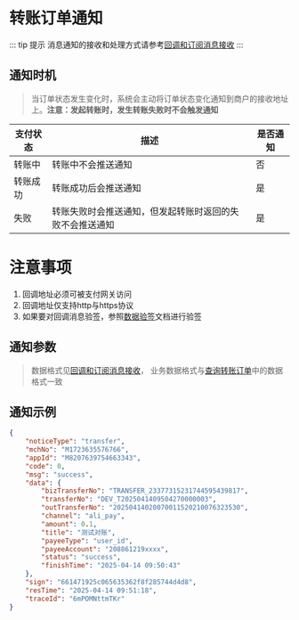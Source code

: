 # 转账订单通知
::: tip 提示
消息通知的接收和处理方式请参考[回调和订阅消息接收](../overview/调用说明.md)
:::
## 通知时机
> 当订单状态发生变化时，系统会主动将订单状态变化通知到商户的接收地址上。**注意：发起转账时，发生转账失败时不会触发通知**

| 支付状态 | 描述                           | 是否通知 |
|------|------------------------------|------|
| 转账中  | 转账中不会推送通知                    | 否    |
| 转账成功 | 转账成功后会推送通知                   | 是    |
| 失败   | 转账失败时会推送通知，但发起转账时返回的失败不会推送通知 | 是    |

# 注意事项
1. 回调地址必须可被支付网关访问
2. 回调地址仅支持http与https协议
3. 如果要对回调消息验签，参照[数据验签](../overview/签名规则.md)文档进行验签

## 通知参数
> 数据格式见[回调和订阅消息接收](../overview/调用说明.md)，
> 业务数据格式与[查询转账订单](../query/查询转账订单.md)中的数据格式一致

## 通知示例
```json
{
    "noticeType": "transfer",
    "mchNo": "M1723635576766",
    "appId": "M8207639754663343",
    "code": 0,
    "msg": "success",
    "data": {
        "bizTransferNo": "TRANSFER_23377315231744595439817",
        "transferNo": "DEV_T2025041409504270000003",
        "outTransferNo": "20250414020070011520210076323530",
        "channel": "ali_pay",
        "amount": 0.1,
        "title": "测试对账",
        "payeeType": "user_id",
        "payeeAccount": "208861219xxxx",
        "status": "success",
        "finishTime": "2025-04-14 09:50:43"
    },
    "sign": "661471925c065635362f8f285744d4d8",
    "resTime": "2025-04-14 09:51:18",
    "traceId": "6mPOMNttmTKr"
}
```
